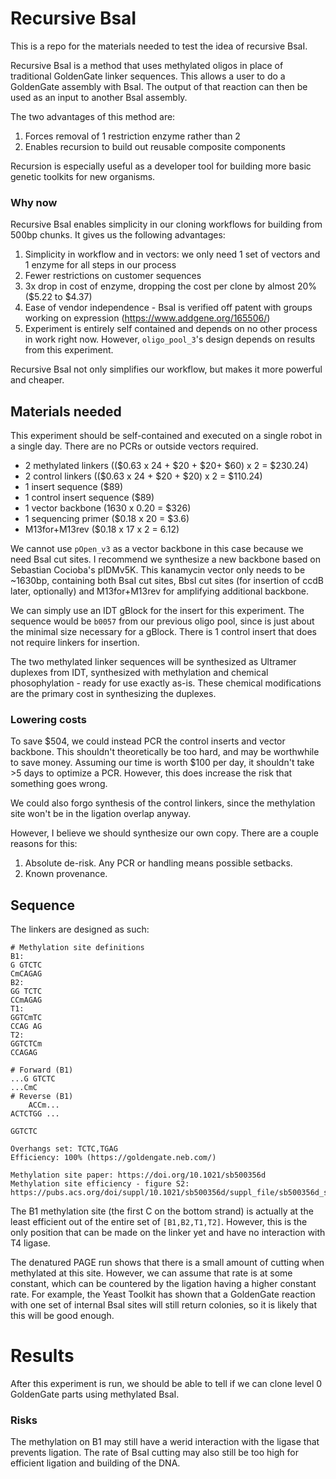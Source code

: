 # Recursive BsaI
This is a repo for the materials needed to test the idea of recursive BsaI. 

Recursive BsaI is a method that uses methylated oligos in place of traditional GoldenGate linker sequences. This allows a user to do a GoldenGate assembly with BsaI. The output of that reaction can then be used as an input to another BsaI assembly.

The two advantages of this method are:
1. Forces removal of 1 restriction enzyme rather than 2
2. Enables recursion to build out reusable composite components

Recursion is especially useful as a developer tool for building more basic genetic toolkits for new organisms. 

### Why now
Recursive BsaI enables simplicity in our cloning workflows for building from 500bp chunks. It gives us the following advantages:
1. Simplicity in workflow and in vectors: we only need 1 set of vectors and 1 enzyme for all steps in our process
2. Fewer restrictions on customer sequences
3. 3x drop in cost of enzyme, dropping the cost per clone by almost 20% ($5.22 to $4.37)
4. Ease of vendor independence - BsaI is verified off patent with groups working on expression (https://www.addgene.org/165506/)
5. Experiment is entirely self contained and depends on no other process in work right now. However, `oligo_pool_3`'s design depends on results from this experiment.

Recursive BsaI not only simplifies our workflow, but makes it more powerful and cheaper.

## Materials needed
This experiment should be self-contained and executed on a single robot in a single day. There are no PCRs or outside vectors required.

- 2 methylated linkers (($0.63 x 24 + $20 + $20+ $60) x 2 = $230.24)
- 2 control linkers (($0.63 x 24 + $20 + $20) x 2 = $110.24)
- 1 insert sequence ($89)
- 1 control insert sequence ($89)
- 1 vector backbone (1630 x 0.20 = $326)
- 1 sequencing primer ($0.18 x 20 = $3.6)
- M13for+M13rev ($0.18 x 17 x 2 = 6.12)

We cannot use `pOpen_v3` as a vector backbone in this case because we need BsaI cut sites. I recommend we synthesize a new backbone based on Sebastian Cocioba's pIDMv5K. This kanamycin vector only needs to be ~1630bp, containing both BsaI cut sites, BbsI cut sites (for insertion of ccdB later, optionally) and M13for+M13rev for amplifying additional backbone.

We can simply use an IDT gBlock for the insert for this experiment. The sequence would be `b0057` from our previous oligo pool, since is just about the minimal size necessary for a gBlock. There is 1 control insert that does not require linkers for insertion.

The two methylated linker sequences will be synthesized as Ultramer duplexes from IDT, synthesized with methylation and chemical phosophylation - ready for use exactly as-is. These chemical modifications are the primary cost in synthesizing the duplexes.

### Lowering costs
To save $504, we could instead PCR the control inserts and vector backbone. This shouldn't theoretically be too hard, and may be worthwhile to save money. Assuming our time is worth $100 per day, it shouldn't take >5 days to optimize a PCR. However, this does increase the risk that something goes wrong.

We could also forgo synthesis of the control linkers, since the methylation site won't be in the ligation overlap anyway.

However, I believe we should synthesize our own copy. There are a couple reasons for this:
1. Absolute de-risk. Any PCR or handling means possible setbacks.
2. Known provenance.

## Sequence
The linkers are designed as such:
```
# Methylation site definitions
B1:
G GTCTC
CmCAGAG
B2: 
GG TCTC
CCmAGAG
T1:
GGTCmTC
CCAG AG
T2:
GGTCTCm
CCAGAG

# Forward (B1)
...G GTCTC
...CmC
# Reverse (B1)
    ACCm...
ACTCTGG ...

GGTCTC

Overhangs set: TCTC,TGAG
Efficiency: 100% (https://goldengate.neb.com/)

Methylation site paper: https://doi.org/10.1021/sb500356d
Methylation site efficiency - figure S2: https://pubs.acs.org/doi/suppl/10.1021/sb500356d/suppl_file/sb500356d_si_002.pdf
```

The B1 methylation site (the first C on the bottom strand) is actually at the least efficient out of the entire set of `[B1,B2,T1,T2]`. However, this is the only position that can be made on the linker yet and have no interaction with T4 ligase. 

The denatured PAGE run shows that there is a small amount of cutting when methylated at this site. However, we can assume that rate is at some constant, which can be countered by the ligation having a higher constant rate. For example, the Yeast Toolkit has shown that a GoldenGate reaction with one set of internal BsaI sites will still return colonies, so it is likely that this will be good enough.

# Results
After this experiment is run, we should be able to tell if we can clone level 0 GoldenGate parts using methylated BsaI.

### Risks
The methylation on B1 may still have a werid interaction with the ligase that prevents ligation. The rate of BsaI cutting may also still be too high for efficient ligation and building of the DNA. 
